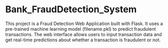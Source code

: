 # Bank_FraudDetection_System
This project is a Fraud Detection Web Application built with Flask. It uses a pre-trained machine learning model (filename.pkl) to predict fraudulent transactions. The web interface allows users to input transaction data and get real-time predictions about whether a transaction is fraudulent or not.
